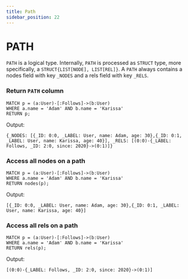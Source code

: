 ```yaml
---
title: Path
sidebar_position: 22
---
```


# PATH
`PATH` is a logical type. Internally, `PATH` is processed as `STRUCT` type, more specifically, a `STRUCT{LIST[NODE], LIST[REL]}`. A `PATH` always contains a nodes field with key `_NODES` and a rels field with key `_RELS`.

### Return `PATH` column
```
MATCH p = (a:User)-[:Follows]->(b:User) 
WHERE a.name = 'Adam' AND b.name = 'Karissa' 
RETURN p;
```
Output:
```
{_NODES: [{_ID: 0:0, _LABEL: User, name: Adam, age: 30},{_ID: 0:1, _LABEL: User, name: Karissa, age: 40}], _RELS: [(0:0)-{_LABEL: Follows, _ID: 2:0, since: 2020}->(0:1)]}
```

### Access all nodes on a path
```
MATCH p = (a:User)-[:Follows]->(b:User) 
WHERE a.name = 'Adam' AND b.name = 'Karissa' 
RETURN nodes(p);
```
Output:
```
[{_ID: 0:0, _LABEL: User, name: Adam, age: 30},{_ID: 0:1, _LABEL: User, name: Karissa, age: 40}]
```

### Access all rels on a path
```
MATCH p = (a:User)-[:Follows]->(b:User) 
WHERE a.name = 'Adam' AND b.name = 'Karissa' 
RETURN rels(p);
```
Output:
```
[(0:0)-{_LABEL: Follows, _ID: 2:0, since: 2020}->(0:1)]
```
